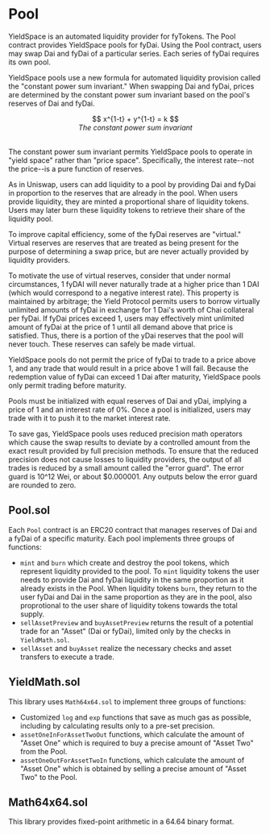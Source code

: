 # Pool

YieldSpace is an automated liquidity provider for fyTokens. The Pool contract provides YieldSpace pools for fyDai. Using the Pool contract, users may swap Dai and fyDai of a particular series. Each series of fyDai requires its own pool. 

YieldSpace pools use a new formula for automated liquidity provision called the "constant power sum invariant." When swapping Dai and fyDai, prices are determined by the constant power sum invariant based on the pool's reserves of Dai and fyDai. 

<figure class="image" align = "center">
$$
x^{1-t} + y^{1-t} = k
$$
  <figcaption><i>The constant power sum invariant</i></figcaption>
  <br>
</figure>

The constant power sum invariant permits YieldSpace pools to operate in "yield space" rather than "price space". Specifically, the interest rate--not the price--is a pure function of reserves. 

As in Uniswap, users can add liquidity to a pool by providing Dai and fyDai in proportion to the reserves that are already in the pool. When users provide liquidity, they are minted a proportional share of liquidity tokens. Users may later burn these liquidity tokens to retrieve their share of the liquidity pool. 

To improve capital efficiency, some of the fyDai reserves are "virtual." Virtual reserves are reserves that are treated as being present for the purpose of determining a swap price, but are never actually provided by liquidity providers. 

To motivate the use of virtual reserves, consider that under normal circumstances, 1 fyDAI will never naturally trade at a higher price than 1 DAI (which would correspond to a negative interest rate). This property is maintained by arbitrage; the Yield Protocol permits users to borrow virtually unlimited amounts of fyDai in exchange for 1 Dai's worth of Chai collateral per fyDai. If fyDai prices exceed 1, users may effectively mint unlimited amount of fyDai at the price of 1 until all demand above that price is satisfied. Thus, there is a portion of the yDai reserves that the pool will never touch. These reserves can safely be made virtual. 

YieldSpace pools do not permit the price of fyDai to trade to a price above 1, and any trade that would result in a price above 1 will fail. Because the redemption value of fyDai can exceed 1 Dai after maturity, YieldSpace pools only permit trading before maturity. 

Pools must be initialized with equal reserves of Dai and yDai, implying a price of 1 and an interest rate of 0%. Once a pool is initialized, users may trade with it to push it to the market interest rate.

To save gas, YieldSpace pools uses reduced precision math operators which cause the swap results to deviate by a controlled amount from the exact result provided by full precision methods. To ensure that the reduced precision does not cause losses to liquidity providers, the output of all trades is reduced by a small amount called the "error guard". The error guard is 10^12 Wei, or about $0.000001. Any outputs below the error guard are rounded to zero. 

## Pool.sol
Each `Pool` contract is an ERC20 contract that manages reserves of Dai and a fyDai of a specific maturity. Each pool implements three groups of functions:
 - `mint` and `burn` which create and destroy the pool tokens, which represent liquidity provided to the pool. To `mint` liquidity tokens the user needs to provide Dai and fyDai liquidity in the same proportion as it already exists in the Pool. When liquidity tokens `burn`, they return to the user fyDai and Dai in the same proportion as they are in the pool, also proprotional to the user share of liquidity tokens towards the total supply.
 - `sellAssetPreview` and `buyAssetPreview` returns the result of a potential trade for an "Asset" (Dai or fyDai), limited only by the checks in `YieldMath.sol`.
 - `sellAsset` and `buyAsset` realize the necessary checks and asset transfers to execute a trade.

## YieldMath.sol
This library uses `Math64x64.sol` to implement three groups of functions:
 - Customized `log` and `exp` functions that save as much gas as possible, including by calculating results only to a pre-set precision.
 - `assetOneInForAssetTwoOut` functions, which calculate the amount of "Asset One" which is required to buy a precise amount of "Asset Two" from the Pool.
 - `assetOneOutForAssetTwoIn` functions, which calculate the amount of "Asset One" which is obtained by selling a precise amount of "Asset Two" to the Pool.

## Math64x64.sol
This library provides fixed-point arithmetic in a 64.64 binary format.
